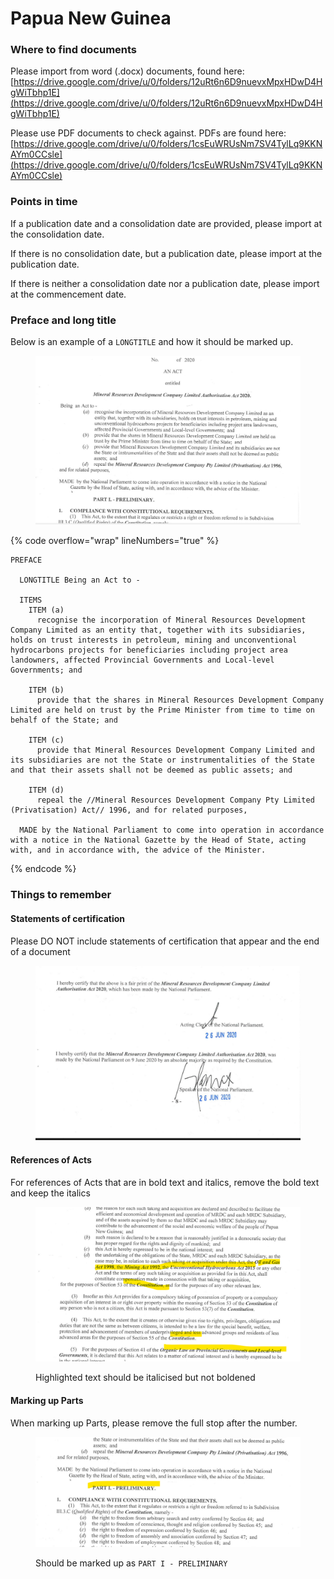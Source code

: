 # Papua New Guinea

### Where to find documents

Please import from word (.docx) documents, found here: [https://drive.google.com/drive/u/0/folders/12uRt6n6D9nuevxMpxHDwD4HgWiTbhp1E](https://drive.google.com/drive/u/0/folders/12uRt6n6D9nuevxMpxHDwD4HgWiTbhp1E)

Please use PDF documents to check against. PDFs are found here: [https://drive.google.com/drive/u/0/folders/1csEuWRUsNm7SV4TylLq9KKNAYm0CCsle](https://drive.google.com/drive/u/0/folders/1csEuWRUsNm7SV4TylLq9KKNAYm0CCsle)

### Points in time

If a publication date and a consolidation date are provided, please import at the consolidation date.

If there is no consolidation date, but a publication date, please import at the publication date.&#x20;

If there is neither a consolidation date nor a publication date, please import at the commencement date.&#x20;

### Preface and long title&#x20;

Below is an example of a `LONGTITLE` and how it should be marked up.

<figure><img src="../.gitbook/assets/Screenshot 2022-09-05 115042.png" alt=""><figcaption></figcaption></figure>

{% code overflow="wrap" lineNumbers="true" %}
```markup
PREFACE

  LONGTITLE Being an Act to -

  ITEMS
    ITEM (a)
      recognise the incorporation of Mineral Resources Development Company Limited as an entity that, together with its subsidiaries, holds on trust interests in petroleum, mining and unconventional hydrocarbons projects for beneficiaries including project area landowners, affected Provincial Governments and Local-level Governments; and

    ITEM (b)
      provide that the shares in Mineral Resources Development Company Limited are held on trust by the Prime Minister from time to time on behalf of the State; and

    ITEM (c)
      provide that Mineral Resources Development Company Limited and its subsidiaries are not the State or instrumentalities of the State and that their assets shall not be deemed as public assets; and

    ITEM (d)
      repeal the //Mineral Resources Development Company Pty Limited (Privatisation) Act// 1996, and for related purposes,

  MADE by the National Parliament to come into operation in accordance with a notice in the National Gazette by the Head of State, acting with, and in accordance with, the advice of the Minister.
```
{% endcode %}

### Things to remember

#### Statements of certification

Please DO NOT include statements of certification that appear and the end of a document

<figure><img src="../.gitbook/assets/Screenshot 2022-09-05 115600.png" alt=""><figcaption></figcaption></figure>

#### References of Acts

For references of Acts that are in bold text and italics, remove the bold text and keep the italics

<figure><img src="../.gitbook/assets/bold and italics.png" alt=""><figcaption><p>Highlighted text should be italicised but not boldened </p></figcaption></figure>

#### Marking up Parts

When marking up Parts, please remove the full stop after the number.

<figure><img src="../.gitbook/assets/image (3) (3).png" alt=""><figcaption><p>Should be marked up as <code>PART I - PRELIMINARY</code></p></figcaption></figure>
